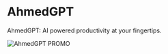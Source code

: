 # AhmedGPT

AhmedGPT: AI powered productivity at your fingertips.

![AhmedGPT PROMO](https://github.com/khanahmed22/AhmedGPT/assets/149488316/9130a140-c08e-4e28-8039-20f9d6d6960b)


